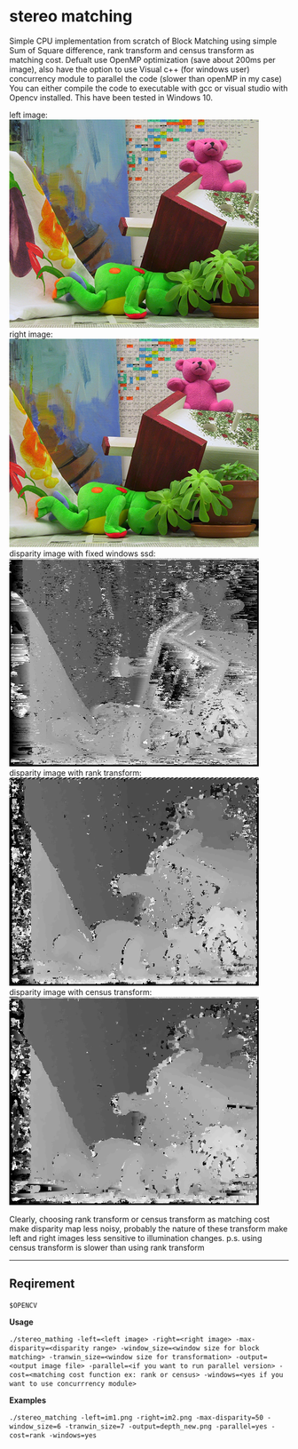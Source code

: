 stereo matching 
==========
Simple CPU implementation from scratch of Block Matching using simple Sum of Square difference, rank transform and census transform as matching cost. Defualt use OpenMP optimization (save about 200ms per image), also have the option to use Visual c++ (for windows user) concurrency module to parallel the code (slower than openMP in my case)   
You can either compile the code to executable with gcc or visual studio with Opencv installed. This have been tested in Windows 10.    

left image:  
![image](im1.png)  
right image:  
![image](im2.png)  
disparity image with fixed windows ssd:  
![image](depth.png)  
disparity image with rank transform:  
![image](depth_rank.png)  
disparity image with census transform:  
![image](depth_census.png)  

Clearly, choosing rank transform or census transform as matching cost make disparity map less noisy, probably the nature of these transform make left and right images less sensitive to illumination changes. p.s. using census transform is slower than using rank transform  

---
## Reqirement 

    $OPENCV

**Usage**

    ./stereo_mathing -left=<left image> -right=<right image> -max-disparity=<disparity range> -window_size=<window size for block matching> -tranwin_size=<window size for transformation> -output=<output image file> -parallel=<if you want to run parallel version> -cost=<matching cost function ex: rank or census> -windows=<yes if you want to use concurrrency module>

**Examples**

    ./stereo_matching -left=im1.png -right=im2.png -max-disparity=50 -window_size=6 -tranwin_size=7 -output=depth_new.png -parallel=yes -cost=rank -windows=yes


